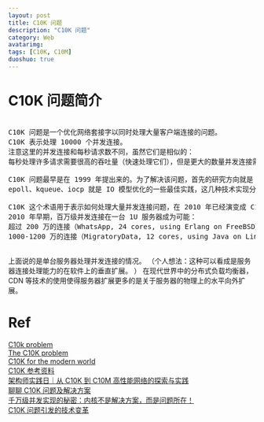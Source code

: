 ```yaml
---
layout: post
title: C10K 问题
description: "C10K 问题"
category: Web
avatarimg:
tags: [C10K, C10M]
duoshuo: true
---
```


# C10K 问题简介

<pre>

C10K 问题是一个优化网络套接字以同时处理大量客户端连接的问题。  
C10K 表示处理 10000 个并发连接。
注意这里的并发连接和每秒请求数不同，虽然它们是相似的：
每秒处理许多请求需要很高的吞吐量（快速处理它们），但是更大的数量并发连接需要高效的连接调度。

C10K 问题最早是在 1999 年提出来的。为了解决该问题，首先的研究方向就是 IO 模型的优化，逐渐解决了 C10K 的问题。
epoll、kqueue、iocp 就是 IO 模型优化的一些最佳实践，这几种技术实现分别对应于不同的系统平台。

C10K 这个术语用于表示如何处理大量并发连接问题，在 2010 年已经演变成 C10M。  
2010 年早期，百万级并发连接在一台 1U 服务器成为可能：
超过 200 万的连接（WhatsApp, 24 cores, using Erlang on FreeBSD）、
1000-1200 万的连接（MigratoryData, 12 cores, using Java on Linux）。

</pre>

上面说的是单台服务器处理并发连接的情况。 （个人想法：这种可以看成是服务器连接处理能力的在软件上的垂直扩展。 ）
在现代世界中的分布式负载均衡器，CDN 等技术的使用使得服务器扩展更多的是关于服务器的物理上的水平向外扩展。  

# Ref
[C10k problem](https://en.wikipedia.org/wiki/C10k_problem)  
[The C10K problem](http://www.kegel.com/c10k.html)  
[C10K for the modern world](http://stackoverflow.com/questions/5020860/c10k-for-the-modern-world)  
[C10K 参考资料](http://blog.csdn.net/ajian005/article/details/51445057)  
[架构师实践日｜从 C10K 到 C10M 高性能网络的探索与实践 ](http://blog.qiniu.com/archives/4941)   
[聊聊 C10K 问题及解决方案](http://www.jianshu.com/p/b594acbcf9b7)  
[千万级并发实现的秘密：内核不是解决方案，而是问题所在！](http://www.csdn.net/article/1970-01-01/2815317)  
[C10K 问题引发的技术变革](http://blog.csdn.net/yeasy/article/details/43152115)  

